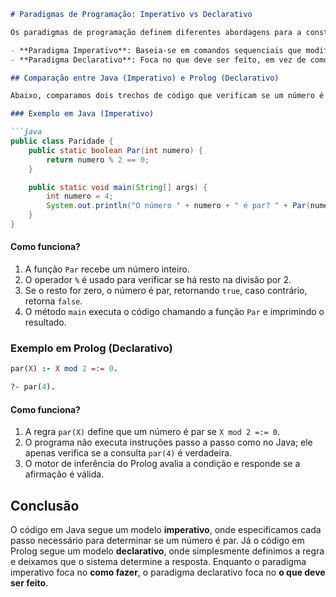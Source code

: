 ```markdown
# Paradigmas de Programação: Imperativo vs Declarativo

Os paradigmas de programação definem diferentes abordagens para a construção de software. Dois paradigmas amplamente utilizados são:

- **Paradigma Imperativo**: Baseia-se em comandos sequenciais que modificam o estado do programa. Linguagens como Java e C são exemplos desse paradigma.
- **Paradigma Declarativo**: Foca no que deve ser feito, em vez de como fazer. Prolog e SQL são exemplos de linguagens que seguem essa abordagem.

## Comparação entre Java (Imperativo) e Prolog (Declarativo)

Abaixo, comparamos dois trechos de código que verificam se um número é par.

### Exemplo em Java (Imperativo)

```java
public class Paridade {
    public static boolean Par(int numero) {
        return numero % 2 == 0;
    }

    public static void main(String[] args) {
        int numero = 4;
        System.out.println("O número " + numero + " é par? " + Par(numero));
    }
}
```

#### Como funciona?
1. A função `Par` recebe um número inteiro.
2. O operador `%` é usado para verificar se há resto na divisão por 2.
3. Se o resto for zero, o número é par, retornando `true`, caso contrário, retorna `false`.
4. O método `main` executa o código chamando a função `Par` e imprimindo o resultado.

### Exemplo em Prolog (Declarativo)

```prolog
par(X) :- X mod 2 =:= 0.

?- par(4).
```

#### Como funciona?
1. A regra `par(X)` define que um número é par se `X mod 2 =:= 0`.
2. O programa não executa instruções passo a passo como no Java; ele apenas verifica se a consulta `par(4)` é verdadeira.
3. O motor de inferência do Prolog avalia a condição e responde se a afirmação é válida.

## Conclusão

O código em Java segue um modelo **imperativo**, onde especificamos cada passo necessário para determinar se um número é par. Já o código em Prolog segue um modelo **declarativo**, onde simplesmente definimos a regra e deixamos que o sistema determine a resposta. Enquanto o paradigma imperativo foca no **como fazer**, o paradigma declarativo foca no **o que deve ser feito**.
```
